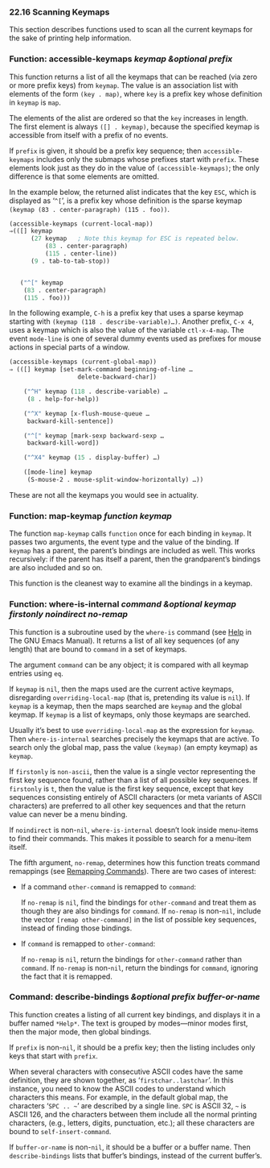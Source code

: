

### 22.16 Scanning Keymaps

This section describes functions used to scan all the current keymaps for the sake of printing help information.

### Function: **accessible-keymaps** *keymap \&optional prefix*

This function returns a list of all the keymaps that can be reached (via zero or more prefix keys) from `keymap`. The value is an association list with elements of the form `(key . map)`, where `key` is a prefix key whose definition in `keymap` is `map`.

The elements of the alist are ordered so that the `key` increases in length. The first element is always `([] . keymap)`, because the specified keymap is accessible from itself with a prefix of no events.

If `prefix` is given, it should be a prefix key sequence; then `accessible-keymaps` includes only the submaps whose prefixes start with `prefix`. These elements look just as they do in the value of `(accessible-keymaps)`; the only difference is that some elements are omitted.

In the example below, the returned alist indicates that the key `ESC`, which is displayed as ‘`^[`’, is a prefix key whose definition is the sparse keymap `(keymap (83 . center-paragraph) (115 . foo))`.

```lisp
(accessible-keymaps (current-local-map))
⇒(([] keymap
      (27 keymap   ; Note this keymap for ESC is repeated below.
          (83 . center-paragraph)
          (115 . center-line))
      (9 . tab-to-tab-stop))
```

```lisp
```

```lisp
   ("^[" keymap
    (83 . center-paragraph)
    (115 . foo)))
```

In the following example, `C-h` is a prefix key that uses a sparse keymap starting with `(keymap (118 . describe-variable)…)`. Another prefix, `C-x 4`, uses a keymap which is also the value of the variable `ctl-x-4-map`. The event `mode-line` is one of several dummy events used as prefixes for mouse actions in special parts of a window.

```lisp
(accessible-keymaps (current-global-map))
⇒ (([] keymap [set-mark-command beginning-of-line …
                   delete-backward-char])
```

```lisp
    ("^H" keymap (118 . describe-variable) …
     (8 . help-for-help))
```

```lisp
    ("^X" keymap [x-flush-mouse-queue …
     backward-kill-sentence])
```

```lisp
    ("^[" keymap [mark-sexp backward-sexp …
     backward-kill-word])
```

```lisp
    ("^X4" keymap (15 . display-buffer) …)
```

```lisp
    ([mode-line] keymap
     (S-mouse-2 . mouse-split-window-horizontally) …))
```

These are not all the keymaps you would see in actuality.

### Function: **map-keymap** *function keymap*

The function `map-keymap` calls `function` once for each binding in `keymap`. It passes two arguments, the event type and the value of the binding. If `keymap` has a parent, the parent’s bindings are included as well. This works recursively: if the parent has itself a parent, then the grandparent’s bindings are also included and so on.

This function is the cleanest way to examine all the bindings in a keymap.

### Function: **where-is-internal** *command \&optional keymap firstonly noindirect no-remap*

This function is a subroutine used by the `where-is` command (see [Help](https://www.gnu.org/software/emacs/manual/html_node/emacs/Help.html#Help) in The GNU Emacs Manual). It returns a list of all key sequences (of any length) that are bound to `command` in a set of keymaps.

The argument `command` can be any object; it is compared with all keymap entries using `eq`.

If `keymap` is `nil`, then the maps used are the current active keymaps, disregarding `overriding-local-map` (that is, pretending its value is `nil`). If `keymap` is a keymap, then the maps searched are `keymap` and the global keymap. If `keymap` is a list of keymaps, only those keymaps are searched.

Usually it’s best to use `overriding-local-map` as the expression for `keymap`. Then `where-is-internal` searches precisely the keymaps that are active. To search only the global map, pass the value `(keymap)` (an empty keymap) as `keymap`.

If `firstonly` is `non-ascii`, then the value is a single vector representing the first key sequence found, rather than a list of all possible key sequences. If `firstonly` is `t`, then the value is the first key sequence, except that key sequences consisting entirely of ASCII characters (or meta variants of ASCII characters) are preferred to all other key sequences and that the return value can never be a menu binding.

If `noindirect` is non-`nil`, `where-is-internal` doesn’t look inside menu-items to find their commands. This makes it possible to search for a menu-item itself.

The fifth argument, `no-remap`, determines how this function treats command remappings (see [Remapping Commands](Remapping-Commands.html)). There are two cases of interest:

*   If a command `other-command` is remapped to `command`:

    If `no-remap` is `nil`, find the bindings for `other-command` and treat them as though they are also bindings for `command`. If `no-remap` is non-`nil`, include the vector `[remap other-command]` in the list of possible key sequences, instead of finding those bindings.

*   If `command` is remapped to `other-command`:

    If `no-remap` is `nil`, return the bindings for `other-command` rather than `command`. If `no-remap` is non-`nil`, return the bindings for `command`, ignoring the fact that it is remapped.

### Command: **describe-bindings** *\&optional prefix buffer-or-name*

This function creates a listing of all current key bindings, and displays it in a buffer named `*Help*`. The text is grouped by modes—minor modes first, then the major mode, then global bindings.

If `prefix` is non-`nil`, it should be a prefix key; then the listing includes only keys that start with `prefix`.

When several characters with consecutive ASCII codes have the same definition, they are shown together, as ‘`firstchar..lastchar`’. In this instance, you need to know the ASCII codes to understand which characters this means. For example, in the default global map, the characters ‘`SPC .. ~`’ are described by a single line. `SPC` is ASCII 32, `~` is ASCII 126, and the characters between them include all the normal printing characters, (e.g., letters, digits, punctuation, etc.); all these characters are bound to `self-insert-command`.

If `buffer-or-name` is non-`nil`, it should be a buffer or a buffer name. Then `describe-bindings` lists that buffer’s bindings, instead of the current buffer’s.

